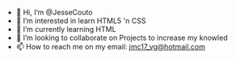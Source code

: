- 👋 Hi, I’m @JesseCouto
- 👀 I’m interested in learn HTML5 'n CSS
- 🌱 I’m currently learning HTML
- 💞️ I’m looking to collaborate on Projects to increase my knowled
- 📫 How to reach me on my email: jmc17_vg@hotmail.com

<!---
JesseCouto/JesseCouto is a ✨ special ✨ repository because its `README.md` (this file) appears on your GitHub profile.
You can click the Preview link to take a look at your changes.
--->
